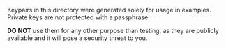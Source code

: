 Keypairs in this directory were generated solely for usage in examples. Private keys are not protected with a passphrase. 

**DO NOT** use them for any other purpose than testing, as they are publicly available and it will pose a security threat to you. 